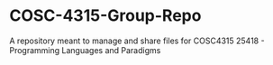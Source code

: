 # COSC-4315-Group-Repo
A repository meant to manage and share files for COSC4315 25418 - Programming Languages and Paradigms
